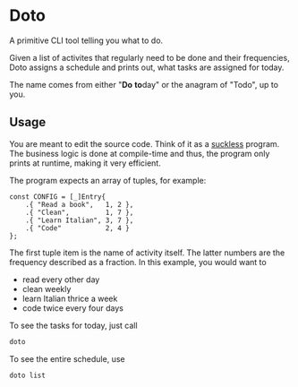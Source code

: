 # Doto
A primitive CLI tool telling you what to do.

Given a list of activites that regularly need to be done and their frequencies, Doto assigns a schedule and prints out, what tasks are assigned for today.

The name comes from either "**Do** **to**day" or the anagram of "Todo", up to you.

## Usage
You are meant to edit the source code. Think of it as a [suckless](https://suckless.org) program. The business logic is done at compile-time and thus, the program only prints at runtime, making it very efficient.

The program expects an array of tuples, for example:

```zig
const CONFIG = [_]Entry{
    .{ "Read a book",   1, 2 },
    .{ "Clean",         1, 7 },
    .{ "Learn Italian", 3, 7 },
    .{ "Code"           2, 4 }
};
```

The first tuple item is the name of activity itself. The latter numbers
are the frequency described as a fraction. In this example, you would want to

- read every other day
- clean weekly
- learn Italian thrice a week
- code twice every four days

To see the tasks for today, just call

```sh
doto
```

To see the entire schedule, use

```sh
doto list
```
